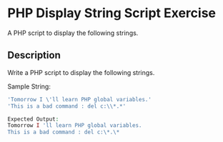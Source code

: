 # PHP Display String Script Exercise

A PHP script to display the following strings.

## Description

Write a PHP script to display the following strings.

Sample String:

```php
'Tomorrow I \'ll learn PHP global variables.'
'This is a bad command : del c:\\*.*'
```

```php
Expected Output:
Tomorrow I 'll learn PHP global variables.
This is a bad command : del c:\*.\*
```
